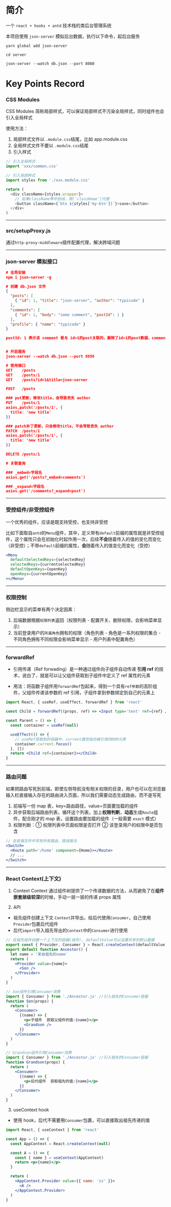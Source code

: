 # 简介

一个 `react + hooks + antd` 技术栈的类后台管理系统

本项目使用 `json-server` 模拟后台数据，执行以下命令，起后台服务

```
yarn global add json-server

cd server

json-server --watch db.json --port 8080

```

# Key Points Record

### CSS Modules

CSS Modules 简称局部样式，可以保证局部样式不污染全局样式，同时组件也会引入全局样式

使用方法：

1. 局部样式文件以 `.module.css`结尾，比如 app.module.css
2. 全局样式文件不要以 `.module.css`结尾
3. 引入样式

```javascript
// 引入全局样式
import 'xxx/common.css'

// 引入局部样式
import styles from './xxx.module.css'

return (
  <div className={styles.wrapper}>
    // 如果className带中划线，用['className']代替
    <button className={`btn ${styles['my-btn']}`}>save</button>
  </div>
)
```

<hr>

### src/setupProxy.js

通过`http-proxy-middleware`插件配置代理，解决跨域问题

<hr>

### json-server 模拟接口

```json
# 全局安装
npm i json-server -g

# 创建 db.json 文件
{
  "posts": [
    { "id": 1, "title": "json-server", "author": "typicode" }
  ],
  "comments": [
    { "id": 1, "body": "some comment", "postId": 1 }
  ],
  "profile": { "name": "typicode" }
}

postId: 1 表示该 comment 是与 id=1的post关联的，删除了id=1的post数据，comment里postId=1的数据也会删除


# 开启服务
json-server --watch db.json --port 8888

# 使用接口
GET    /posts
GET    /posts/1
GET    /posts?id=1&title=json-server

POST   /posts

### put更新，修改title，会导致丢失 author
PUT    /posts/1
axios.patch('/posts/1', {
  title: 'new title'
})

### patch补丁更新，只会修改title，不会导致丢失 author
PATCH  /posts/1
axios.patch('/posts/1', {
  title: 'new title'
})

DELETE /posts/1

# 关联查询

### _embed=字段名
axios.get('/posts?_embed=comments')

### _expand=字段名
axios.get('/comments?_expand=post')
```

<hr>

### 受控组件/非受控组件

一个优秀的组件，应该是既支持受控，也支持非受控

比如下面取自`antd`的`Menu`组件，其中，定义带有`default`前缀的属性就是非受控组件，这个属性只会在初始化时起作用一次，后续**不会**随着传入的值的变化而变化（非受控）；不带`default`前缀的属性，**会**随着传入的值变化而变化（受控）

```jsx
<Menu
  defaultSelectedKeys={selectedKey}
  selectedKeys={currentselectedKey}
  defaultOpenKeys={openKey}
  openKeys={currentOpenKey}
></Menu>
```

<hr>

### 权限控制

侧边栏显示的菜单有两个决定因素：

1. 后端数据根据`权限列表`返回（权限列表 - 配置开关、删除权限，会影响菜单显示）
2. 当前登录用户的`所属角色`拥有的权限（角色列表 - 角色是一系列权限的集合 - 不同角色拥有不同权限会影响菜单显示 - 用户列表中配置角色）

<hr>

### forwardRef

- 引用传递（Ref forwading）是一种通过组件向子组件自动传递 **引用 ref** 的技术，说白了，就是可以让父组件获取到子组件中定义了 ref 属性的元素

- 用法：将函数子组件用`forwardRef`包起来，得到一个具有`ref参数`的高阶组件，父组件传递该参数的 ref 引用，子组件拿到参数绑定到自己的元素上

```jsx
import React, { useRef, useEffect, forwardRef } from 'react'

const Child = forwardRef((props, ref) => <Input type='text' ref={ref} />)

const Parent = () => {
  const container = useRef(null)

  useEffect(() => {
    // useRef获取到的容器中，current属性指向被引用的DOM元素
    container.current.focus()
  }, [])
  return <Child ref={container}></Child>
}
```

<hr>

### 路由问题

如果把路由写死到前端，即使左侧导航没有相关权限的目录，用户也可以在浏览器输入栏直接输入存在的路由进入页面，所以我们需要动态生成路由，而不是写死

1. 前端写一份 map 表，key=路由路径，value=页面要加载的组件
2. 异步获取后端路由列表，循环这个列表，加上**权限判断**，**动态**生成`Route`组件，配合刚才的 map 表，设置路由要加载的组件（一般需要 `exact` 模式）
3. 权限判断：① 权限列表中页面权限是否打开 ② 该登录用户的权限中是否包含

```jsx
// 在前端文件中写死所有路由，错误做法
<Switch>
  <Route path='/home' component={Home}></Route>
  // ...
</Switch>
```

<hr>

### React Context(上下文)

1. Context
   Context 通过组件树提供了一个传递数据的方法，从而避免了在**组件嵌套层级较深**的时候，手动一层一层的传递 props 属性

2. API

- 祖先组件创建上下文 `Context`并导出，给后代使用`Consumer`，自己使用`Provider`包裹后代组件
- 后代`import`导入祖先导出的`Context`中的`Consumer`进行使用

```jsx
// 在祖先组件创建一个上下文的容器(组件), defaultValue可以设置共享的默认数据
export const { Provider, Consumer } = React.createContext(defaultValue)
export default function Ancestor() {
  let name = '来自祖先的name'
  return (
    <Provider value={name}>
      <Son />
    </Provider>
  )
}

// Son组件引用Consumer消费
import { Consumer } from './Ancestor.js' //引入祖先的Consumer容器
function Son(props) {
  return (
    <Consumer>
      {(name) => {
        <p>子组件  获取父组件的值:{name}</p>
        <Grandson />
      }}
    </Consumer>
  )
}

// Grandson组件引用Consumer消费
import { Consumer } from './Ancestor.js' //引入祖先的Consumer容器
function Grandson(props) {
  return (
    <Consumer>
      {(name) => {
        <p>后代组件  获取祖先的值:{name}</p>
      }}
    </Consumer>
  )
}
```

3. useContext hook

- 使用 hook，后代不需要用`Consumer`包裹，可以直接取出祖先传递的值

```jsx
import React, { useContext } from 'react'

const App = () => {
  const AppContext = React.createContext(null)

  const A = () => {
    const { name } = useContext(AppContext)
    return <p>{name}</p>
  }

  return (
    <AppContext.Provider value={{ name: 'zz' }}>
      <A />
    </AppContext.Provider>
  )
}
```
